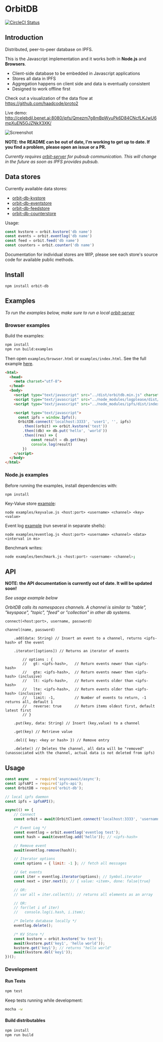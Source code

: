 # OrbitDB

[![CircleCI Status](https://circleci.com/gh/haadcode/orbit.svg?style=shield&circle-token=158cdbe02f9dc4ca4cf84d8f54a8b17b4ed881a1)](https://circleci.com/gh/haadcode/orbit-db)

## Introduction

Distributed, peer-to-peer database on IPFS.

This is the Javascript implementation and it works both in **Node.js** and **Browsers**.

- Client-side database to be embedded in Javascript applications
- Stores all data in IPFS
- Aggregation happens on client side and data is eventually consistent
- Designed to work offline first

Check out a visualization of the data flow at https://github.com/haadcode/proto2

Live demo: http://celebdil.benet.ai:8080/ipfs/Qmezm7g8mBpWyuPk6D84CNcfLKJwU6mpXuEN5GJZNkX3XK/

![Screenshot](https://raw.githubusercontent.com/haadcode/proto2/master/screenshot.png)

**NOTE: the README can be out of date, I'm working to get up to date. If you find a problem, please open an issue or a PR.**

_Currently requires [orbit-server](https://github.com/haadcode/orbit-server) for pubsub communication. This will change in the future as soon as IPFS provides pubsub._

## Data stores

Currently available data stores:

- [orbit-db-kvstore](https://github.com/haadcode/orbit-db-kvstore)
- [orbit-db-eventstore](https://github.com/haadcode/orbit-db-eventstore)
- [orbit-db-feedstore](https://github.com/haadcode/orbit-db-feedstore)
- [orbit-db-counterstore](https://github.com/haadcode/orbit-db-counterstore)

Usage:
```javascript
const kvstore = orbit.kvstore('db name')
const events = orbit.eventlog('db name')
const feed = orbit.feed('db name')
const counters = orbit.counter('db name')
```

Documentation for individual stores are WIP, please see each store's source code for available public methods.

## Install
```
npm install orbit-db
```

## Examples

*To run the examples below, make sure to run a local [orbit-server](https://github.com/haadcode/orbit-server)*

### Browser examples
Build the examples:
```bash
npm install
npm run build:examples
```

Then open `examples/browser.html` or `examples/index.html`. See the full example [here](https://github.com/haadcode/orbit-db/blob/master/examples/browser/browser.html).

```html
<html>
  <head>
    <meta charset="utf-8">
  </head>
  <body>
    <script type="text/javascript" src="../dist/orbitdb.min.js" charset="utf-8"></script>
    <script type="text/javascript" src="../node_modules/logplease/dist/logplease.min.js" charset="utf-8"></script>
    <script type="text/javascript" src="../node_modules/ipfs/dist/index.min.js" charset="utf-8"></script>

    <script type="text/javascript">
      const ipfs = window.Ipfs();
      OrbitDB.connect('localhost:3333', 'user1', '', ipfs)
        .then((orbit) => orbit.kvstore('test'))
        .then((db) => db.put('hello', 'world'))
        .then((res) => {
            const result = db.get(key)
            console.log(result)
        })
    </script>
  </body>
</html>
```

### Node.js examples

Before running the examples, install dependencies with:
```
npm install
```

Key-Value store [example](https://github.com/haadcode/orbit-db/blob/master/examples/keyvalue.js):
```
node examples/keyvalue.js <host:port> <username> <channel> <key> <value>
```

Event log [example](https://github.com/haadcode/orbit-db/blob/master/examples/eventlog.js) (run several in separate shells):
```
node examples/eventlog.js <host:port> <username> <channel> <data> <interval in ms>
```

Benchmark writes:
```bash
node examples/benchmark.js <host:port> <username> <channel>;
```

## API
**NOTE: the API documentation is currently out of date. It will be updated soon!**

_See usage example below_

_OrbitDB calls its namespaces channels. A channel is similar to "table", "keyspace", "topic", "feed" or "collection" in other db systems._

    connect(<host:port>, username, password)

    channel(name, password)

        .add(data: String) // Insert an event to a channel, returns <ipfs-hash> of the event

        .iterator([options]) // Returns an iterator of events

            // options : { 
            //   gt: <ipfs-hash>,   // Return events newer than <ipfs-hash>
            //   gte: <ipfs-hash>,  // Return events newer then <ipfs-hash> (inclusive)
            //   lt: <ipfs-hash>,   // Return events older than <ipfs-hash>
            //   lte: <ipfs-hash>,  // Return events older than <ipfs-hash> (inclusive)
            //   limit: -1,         // Number of events to return, -1 returns all, default 1
            //   reverse: true      // Return items oldest first, default latest first
            // }

        .put(key, data: String) // Insert (key,value) to a channel

        .get(key) // Retrieve value

        .del({ key: <key or hash> }) // Remove entry

        .delete() // Deletes the channel, all data will be "removed" (unassociated with the channel, actual data is not deleted from ipfs)

## Usage
```javascript
const async   = require('asyncawait/async');
const ipfsAPI = require('ipfs-api');
const OrbitDB = require('orbit-db');

// local ipfs daemon
const ipfs = ipfsAPI();

async(() => {
    // Connect
    const orbit = await(OrbitClient.connect('localhost:3333', 'usernamne', '', ipfs));

    /* Event Log */
    const eventlog = orbit.eventlog('eventlog test');
    const hash = await(eventlog.add('hello')); // <ipfs-hash>

    // Remove event
    await(eventlog.remove(hash));

    // Iterator options
    const options = { limit: -1 }; // fetch all messages

    // Get events
    const iter = eventlog.iterator(options); // Symbol.iterator
    const next = iter.next(); // { value: <item>, done: false|true}

    // OR:
    // var all = iter.collect(); // returns all elements as an array

    // OR:
    // for(let i of iter)
    //   console.log(i.hash, i.item);

    /* Delete database locally */
    eventlog.delete();

    /* KV Store */
    const kvstore = orbit.kvstore('kv test');
    await(kvstore.put('key1', 'hello world'));
    kvstore.get('key1'); // returns "hello world"
    await(kvstore.del('key1'));
})();
```

### Development

#### Run Tests
```bash
npm test
```

Keep tests running while development:
```bash
mocha -w
```

#### Build distributables
```bash
npm install
npm run build
```
